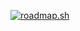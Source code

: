 [![roadmap.sh]((https://api.roadmap.sh/v1-badge/tall/64fee2275ce9f4ca58b241d7?variant=dark))](https://roadmap.sh)
